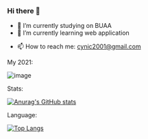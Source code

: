 ### Hi there 👋

<!--
**cynic-1/cynic-1** is a ✨ _special_ ✨ repository because its `README.md` (this file) appears on your GitHub profile.

Here are some ideas to get you started: -->

- 🔭 I’m currently studying on BUAA
- 🌱 I’m currently learning web application
<!-- - 👯 I’m looking to collaborate on ...
- 🤔 I’m looking for help with ...
- 💬 Ask me about ... -->
- 📫 How to reach me: cynic2001@gmail.com
<!-- - 😄 Pronouns: ...
- ⚡ Fun fact: ...
-->

My 2021:

![image](https://user-images.githubusercontent.com/68074066/147384714-141a37be-d3b5-411c-88c9-08657e7812c0.png)

Stats:

[![Anurag's GitHub stats](https://github-readme-stats.vercel.app/api?username=cynic-1&count_private=true&show_icons=true&theme=radical)](https://github.com/anuraghazra/github-readme-stats)

Language:

[![Top Langs](https://github-readme-stats.vercel.app/api/top-langs/?username=cynic-1&layout=compact)](https://github.com/anuraghazra/github-readme-stats)
